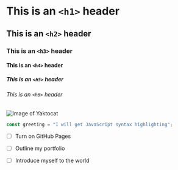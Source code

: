 # This is an `<h1>` header

## This is an `<h2>` header

### This is an `<h3>` header

#### This is an `<h4>` header

##### This is an `<h5>` header

###### This is an `<h6>` header

![Image of Yaktocat](https://octodex.github.com/images/yaktocat.png)

```js
const greeting = "I will get JavaScript syntax highlighting";
```

- [ ] Turn on GitHub Pages
- [ ] Outline my portfolio
- [ ] Introduce myself to the world

